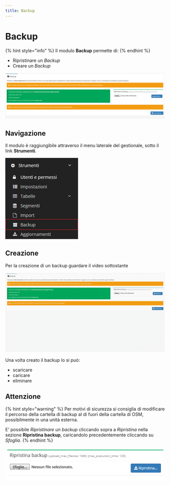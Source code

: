 ```yaml
---
title: Backup
---
```


# Backup

{% hint style="info" %}
Il modulo **Backup** permette di:
{% endhint %}

* Ripristinare un _Backup_
* Creare un _Backup_

![Screenshot interfaccia backup](../../.gitbook/assets/screenbackup.PNG)

## Navigazione

Il modulo è raggiungibile attraverso il menu laterale del gestionale, sotto il link **Strumenti**.

![Screenshot navigazione backup](../../.gitbook/assets/navigazionebackup.png)

## Creazione

Per la creazione di un backup guardare il video sottostante

![GIF creazione backup](../../.gitbook/assets/creazionebackup.gif)

Una volta creato il backup lo si può:

* scaricare
* caricare
* eliminare

## Attenzione

{% hint style="warning" %}
Per motivi di sicurezza si consiglia di modificare il percorso della cartella di backup al di fuori della cartella di OSM, possibilmente in una unità esterna.

E' possibile _Ripristinare un backup_ cliccando sopra a _Ripristina_ nella sezione **Ripristina backup**, caricandolo precedentemente cliccando su _Sfoglia_.
{% endhint %}

![Screenshot ripristino backup](../../.gitbook/assets/ripristinabackup.PNG)

